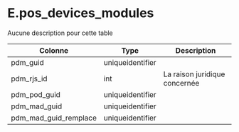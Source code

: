 # E.pos_devices_modules

Aucune description pour cette table

Colonne|Type|Description
---|---|---
pdm_guid|uniqueidentifier|
pdm_rjs_id|int|La raison juridique concernée 
pdm_pod_guid|uniqueidentifier|
pdm_mad_guid|uniqueidentifier|
pdm_mad_guid_remplace|uniqueidentifier|
